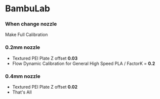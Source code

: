# BambuLab

### When change nozzle
Make Full Calibration

### 0.2mm nozzle
- Textured PEI Plate Z offset **0.03**
- Flow Dynamic Calibration for General High Speed PLA / FactorK = **0.2**

### 0.4mm nozzle
- Textured PEI Plate Z offset **0.02**
- That's All
